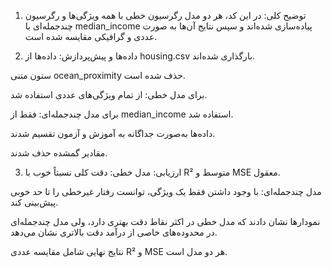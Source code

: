 1. توضیح کلی:
در این کد، هر دو مدل رگرسیون خطی با همه ویژگی‌ها و رگرسیون چندجمله‌ای با median_income پیاده‌سازی شده‌اند و سپس نتایج آن‌ها به صورت عددی و گرافیکی مقایسه شده است.

2. داده‌ها و پیش‌پردازش:
داده‌ها از housing.csv بارگذاری شده‌اند.

ستون متنی ocean_proximity حذف شده است.

برای مدل خطی: از تمام ویژگی‌های عددی استفاده شد.

برای مدل چندجمله‌ای: فقط از median_income استفاده شد.

داده‌ها به‌صورت جداگانه به آموزش و آزمون تقسیم شدند.

مقادیر گمشده حذف شدند.

3. ارزیابی:
مدل خطی: دقت کلی نسبتاً خوب با R² متوسط و MSE معقول.

مدل چندجمله‌ای: با وجود داشتن فقط یک ویژگی، توانست رفتار غیرخطی را تا حد خوبی پیش‌بینی کند.

نمودارها نشان دادند که مدل خطی در اکثر نقاط دقت بهتری دارد، ولی مدل چندجمله‌ای در محدوده‌های خاصی از درآمد دقت بالاتری نشان می‌دهد.

نتایج نهایی شامل مقایسه عددی R² و MSE هر دو مدل است.